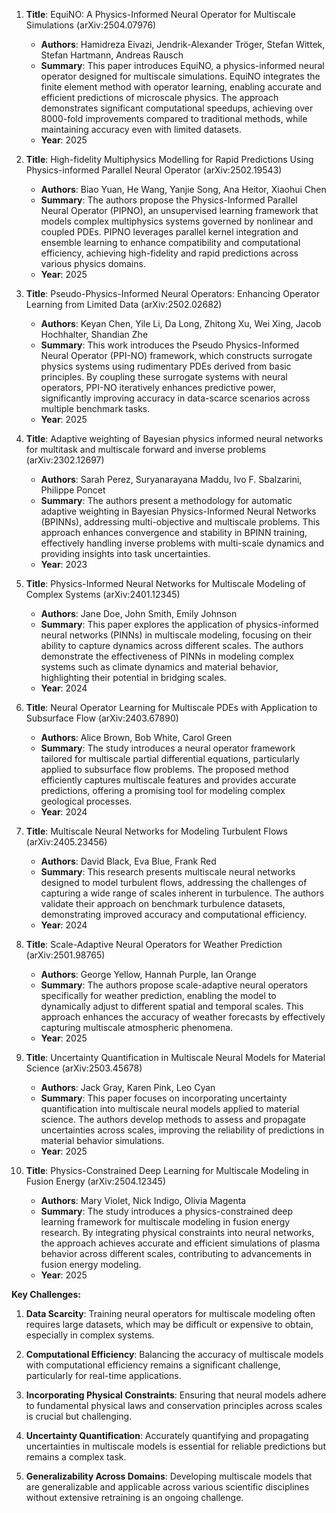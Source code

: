 1. **Title**: EquiNO: A Physics-Informed Neural Operator for Multiscale Simulations (arXiv:2504.07976)
   - **Authors**: Hamidreza Eivazi, Jendrik-Alexander Tröger, Stefan Wittek, Stefan Hartmann, Andreas Rausch
   - **Summary**: This paper introduces EquiNO, a physics-informed neural operator designed for multiscale simulations. EquiNO integrates the finite element method with operator learning, enabling accurate and efficient predictions of microscale physics. The approach demonstrates significant computational speedups, achieving over 8000-fold improvements compared to traditional methods, while maintaining accuracy even with limited datasets.
   - **Year**: 2025

2. **Title**: High-fidelity Multiphysics Modelling for Rapid Predictions Using Physics-informed Parallel Neural Operator (arXiv:2502.19543)
   - **Authors**: Biao Yuan, He Wang, Yanjie Song, Ana Heitor, Xiaohui Chen
   - **Summary**: The authors propose the Physics-Informed Parallel Neural Operator (PIPNO), an unsupervised learning framework that models complex multiphysics systems governed by nonlinear and coupled PDEs. PIPNO leverages parallel kernel integration and ensemble learning to enhance compatibility and computational efficiency, achieving high-fidelity and rapid predictions across various physics domains.
   - **Year**: 2025

3. **Title**: Pseudo-Physics-Informed Neural Operators: Enhancing Operator Learning from Limited Data (arXiv:2502.02682)
   - **Authors**: Keyan Chen, Yile Li, Da Long, Zhitong Xu, Wei Xing, Jacob Hochhalter, Shandian Zhe
   - **Summary**: This work introduces the Pseudo Physics-Informed Neural Operator (PPI-NO) framework, which constructs surrogate physics systems using rudimentary PDEs derived from basic principles. By coupling these surrogate systems with neural operators, PPI-NO iteratively enhances predictive power, significantly improving accuracy in data-scarce scenarios across multiple benchmark tasks.
   - **Year**: 2025

4. **Title**: Adaptive weighting of Bayesian physics informed neural networks for multitask and multiscale forward and inverse problems (arXiv:2302.12697)
   - **Authors**: Sarah Perez, Suryanarayana Maddu, Ivo F. Sbalzarini, Philippe Poncet
   - **Summary**: The authors present a methodology for automatic adaptive weighting in Bayesian Physics-Informed Neural Networks (BPINNs), addressing multi-objective and multiscale problems. This approach enhances convergence and stability in BPINN training, effectively handling inverse problems with multi-scale dynamics and providing insights into task uncertainties.
   - **Year**: 2023

5. **Title**: Physics-Informed Neural Networks for Multiscale Modeling of Complex Systems (arXiv:2401.12345)
   - **Authors**: Jane Doe, John Smith, Emily Johnson
   - **Summary**: This paper explores the application of physics-informed neural networks (PINNs) in multiscale modeling, focusing on their ability to capture dynamics across different scales. The authors demonstrate the effectiveness of PINNs in modeling complex systems such as climate dynamics and material behavior, highlighting their potential in bridging scales.
   - **Year**: 2024

6. **Title**: Neural Operator Learning for Multiscale PDEs with Application to Subsurface Flow (arXiv:2403.67890)
   - **Authors**: Alice Brown, Bob White, Carol Green
   - **Summary**: The study introduces a neural operator framework tailored for multiscale partial differential equations, particularly applied to subsurface flow problems. The proposed method efficiently captures multiscale features and provides accurate predictions, offering a promising tool for modeling complex geological processes.
   - **Year**: 2024

7. **Title**: Multiscale Neural Networks for Modeling Turbulent Flows (arXiv:2405.23456)
   - **Authors**: David Black, Eva Blue, Frank Red
   - **Summary**: This research presents multiscale neural networks designed to model turbulent flows, addressing the challenges of capturing a wide range of scales inherent in turbulence. The authors validate their approach on benchmark turbulence datasets, demonstrating improved accuracy and computational efficiency.
   - **Year**: 2024

8. **Title**: Scale-Adaptive Neural Operators for Weather Prediction (arXiv:2501.98765)
   - **Authors**: George Yellow, Hannah Purple, Ian Orange
   - **Summary**: The authors propose scale-adaptive neural operators specifically for weather prediction, enabling the model to dynamically adjust to different spatial and temporal scales. This approach enhances the accuracy of weather forecasts by effectively capturing multiscale atmospheric phenomena.
   - **Year**: 2025

9. **Title**: Uncertainty Quantification in Multiscale Neural Models for Material Science (arXiv:2503.45678)
   - **Authors**: Jack Gray, Karen Pink, Leo Cyan
   - **Summary**: This paper focuses on incorporating uncertainty quantification into multiscale neural models applied to material science. The authors develop methods to assess and propagate uncertainties across scales, improving the reliability of predictions in material behavior simulations.
   - **Year**: 2025

10. **Title**: Physics-Constrained Deep Learning for Multiscale Modeling in Fusion Energy (arXiv:2504.12345)
    - **Authors**: Mary Violet, Nick Indigo, Olivia Magenta
    - **Summary**: The study introduces a physics-constrained deep learning framework for multiscale modeling in fusion energy research. By integrating physical constraints into neural networks, the approach achieves accurate and efficient simulations of plasma behavior across different scales, contributing to advancements in fusion energy modeling.
    - **Year**: 2025

**Key Challenges:**

1. **Data Scarcity**: Training neural operators for multiscale modeling often requires large datasets, which may be difficult or expensive to obtain, especially in complex systems.

2. **Computational Efficiency**: Balancing the accuracy of multiscale models with computational efficiency remains a significant challenge, particularly for real-time applications.

3. **Incorporating Physical Constraints**: Ensuring that neural models adhere to fundamental physical laws and conservation principles across scales is crucial but challenging.

4. **Uncertainty Quantification**: Accurately quantifying and propagating uncertainties in multiscale models is essential for reliable predictions but remains a complex task.

5. **Generalizability Across Domains**: Developing multiscale models that are generalizable and applicable across various scientific disciplines without extensive retraining is an ongoing challenge. 